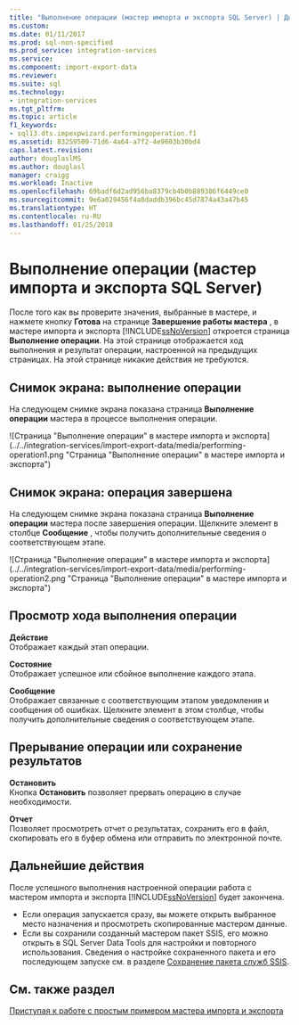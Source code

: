 ```yaml
---
title: "Выполнение операции (мастер импорта и экспорта SQL Server) | Документы Майкрософт"
ms.custom: 
ms.date: 01/11/2017
ms.prod: sql-non-specified
ms.prod_service: integration-services
ms.service: 
ms.component: import-export-data
ms.reviewer: 
ms.suite: sql
ms.technology:
- integration-services
ms.tgt_pltfrm: 
ms.topic: article
f1_keywords:
- sql13.dts.impexpwizard.performingoperation.f1
ms.assetid: 83259509-71d6-4a64-a7f2-4e9603b30bd4
caps.latest.revision: 
author: douglaslMS
ms.author: douglasl
manager: craigg
ms.workload: Inactive
ms.openlocfilehash: 69badf6d2ad956ba8379cb4b0b889386f6449ce0
ms.sourcegitcommit: 9e6a029456f4a8daddb396bc45d7874a43a47b45
ms.translationtype: HT
ms.contentlocale: ru-RU
ms.lasthandoff: 01/25/2018
---
```

# <a name="performing-operation-sql-server-import-and-export-wizard"></a>Выполнение операции (мастер импорта и экспорта SQL Server)
После того как вы проверите значения, выбранные в мастере, и нажмете кнопку **Готова** на странице **Завершение работы мастера** , в мастере импорта и экспорта [!INCLUDE[ssNoVersion](../../includes/ssnoversion-md.md)] откроется страница **Выполнение операции**. На этой странице отображается ход выполнения и результат операции, настроенной на предыдущих страницах. На этой странице никакие действия не требуются.

## <a name="screen-shot---operation-in-progress"></a>Снимок экрана: выполнение операции 
 На следующем снимке экрана показана страница **Выполнение операции** мастера в процессе выполнения операции.  
  
 ![Страница "Выполнение операции" в мастере импорта и экспорта](../../integration-services/import-export-data/media/performing-operation1.png "Страница "Выполнение операции" в мастере импорта и экспорта")  

## <a name="screen-shot---operation-completed"></a>Снимок экрана: операция завершена 
 На следующем снимке экрана показана страница **Выполнение операции** мастера после завершения операции. Щелкните элемент в столбце **Сообщение** , чтобы получить дополнительные сведения о соответствующем этапе.  
  
 ![Страница "Выполнение операции" в мастере импорта и экспорта](../../integration-services/import-export-data/media/performing-operation2.png "Страница "Выполнение операции" в мастере импорта и экспорта")  
  
## <a name="watch-the-progress-of-the-operation"></a>Просмотр хода выполнения операции
 **Действие**  
 Отображает каждый этап операции.  
  
 **Состояние**  
 Отображает успешное или сбойное выполнение каждого этапа.  
  
 **Сообщение**  
 Отображает связанные с соответствующим этапом уведомления и сообщения об ошибках. Щелкните элемент в этом столбце, чтобы получить дополнительные сведения о соответствующем этапе.

## <a name="interrupt-the-operation-or-save-the-results"></a>Прерывание операции или сохранение результатов
 **Остановить**  
 Кнопка **Остановить** позволяет прервать операцию в случае необходимости.  
  
 **Отчет**  
 Позволяет просмотреть отчет о результатах, сохранить его в файл, скопировать его в буфер обмена или отправить по электронной почте.  
  
## <a name="whats-next"></a>Дальнейшие действия  
 После успешного выполнения настроенной операции работа с мастером импорта и экспорта [!INCLUDE[ssNoVersion](../../includes/ssnoversion-md.md)] будет закончена.  
-   Если операция запускается сразу, вы можете открыть выбранное место назначения и просмотреть скопированные мастером данные.  
-   Если вы сохранили созданный мастером пакет SSIS, его можно открыть в SQL Server Data Tools для настройки и повторного использования. Сведения о настройке сохраненного пакета и его последующем запуске см. в разделе [Сохранение пакета служб SSIS](../../integration-services/import-export-data/save-ssis-package-sql-server-import-and-export-wizard.md).

## <a name="see-also"></a>См. также раздел
[Приступая к работе с простым примером мастера импорта и экспорта](../../integration-services/import-export-data/get-started-with-this-simple-example-of-the-import-and-export-wizard.md)


